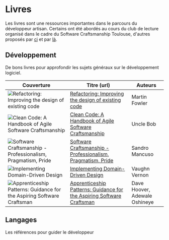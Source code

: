 Livres
===
Les livres sont une ressources importantes dans le parcours du développeur artisan. Certains ont été abordés au cours du club de lecture organisé dans le cadre du Software Craftsmanship Toulouse, d'autres proposés par [ci](http://www.meetup.com/Software-Craftsmanship-Toulouse/) et par [là](https://groups.google.com/forum/#!forum/software-craftsmanship-toulouse).

Développement
---
De bons livres pour approfondir les sujets généraux sur le développement logiciel.

Couverture | Titre (url) | Auteurs
--- | --- | ---
![Refactoring: Improving the design of existing code](https://d202m5krfqbpi5.cloudfront.net/books/1386925632m/44936.jpg) | [Refactoring: Improving the design of existing code](https://www.goodreads.com/book/show/44936.Refactoring) | Martin Fowler
![Clean Code: A Handbook of Agile Software Craftsmanship](https://d202m5krfqbpi5.cloudfront.net/books/1347436688m/3735293.jpg) | [Clean Code: A Handbook of Agile Software Craftsmanship](https://www.goodreads.com/book/show/3735293-clean-code) | Uncle Bob
![Software Craftsmanship - Professionalism, Pragmatism, Pride](https://d202m5krfqbpi5.cloudfront.net/books/1370897661m/18054154.jpg) | [Software Craftsmanship - Professionalism, Pragmatism, Pride](https://www.goodreads.com/book/show/18054154-software-craftsmanship) | Sandro Mancuso
![Implementing Domain-Driven Design](https://d202m5krfqbpi5.cloudfront.net/books/1342552108m/15756865.jpg) | [Implementing Domain-Driven Design](https://www.goodreads.com/book/show/15756865-implementing-domain-driven-design) | Vaughn Vernon
![Apprenticeship Patterns: Guidance for the Aspiring Software Craftsman](https://d202m5krfqbpi5.cloudfront.net/books/1328834807m/5608045.jpg) | [Apprenticeship Patterns: Guidance for the Aspiring Software Craftsman](https://www.goodreads.com/book/show/5608045-apprenticeship-patterns) |  Dave Hoover, Adewale Oshineye

Langages
---
Les références pour guider le développeur

